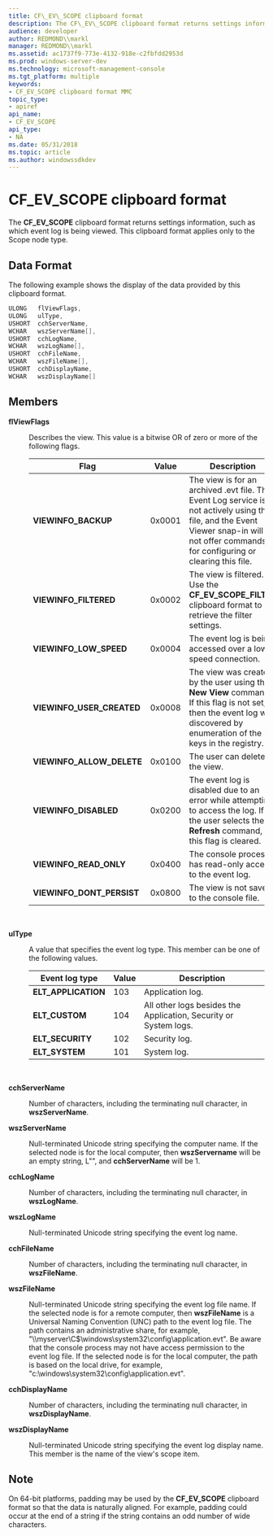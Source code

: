 ```yaml
---
title: CF\_EV\_SCOPE clipboard format
description: The CF\_EV\_SCOPE clipboard format returns settings information, such as which event log is being viewed. This clipboard format applies only to the Scope node type.
audience: developer
author: REDMOND\\markl
manager: REDMOND\\markl
ms.assetid: ac1737f9-773e-4132-918e-c2fbfdd2953d
ms.prod: windows-server-dev
ms.technology: microsoft-management-console
ms.tgt_platform: multiple
keywords:
- CF_EV_SCOPE clipboard format MMC
topic_type:
- apiref
api_name:
- CF_EV_SCOPE
api_type:
- NA
ms.date: 05/31/2018
ms.topic: article
ms.author: windowssdkdev
---
```


# CF\_EV\_SCOPE clipboard format

The **CF\_EV\_SCOPE** clipboard format returns settings information, such as which event log is being viewed. This clipboard format applies only to the Scope node type.

## Data Format

The following example shows the display of the data provided by this clipboard format.


```C++
ULONG   flViewFlags,
ULONG   ulType,
USHORT  cchServerName,
WCHAR   wszServerName[],
USHORT  cchLogName,
WCHAR   wszLogName[],
USHORT  cchFileName,
WCHAR   wszFileName[],
USHORT  cchDisplayName,
WCHAR   wszDisplayName[]
```



## Members

<dl> <dt>

<span id="flViewFlags"></span><span id="flviewflags"></span><span id="FLVIEWFLAGS"></span>**flViewFlags**
</dt> <dd>

Describes the view. This value is a bitwise OR of zero or more of the following flags.



| Flag                        | Value  | Description                                                                                                                                                                               |
|-----------------------------|--------|-------------------------------------------------------------------------------------------------------------------------------------------------------------------------------------------|
| **VIEWINFO\_BACKUP**        | 0x0001 | The view is for an archived .evt file. The Event Log service is not actively using this file, and the Event Viewer snap-in will not offer commands for configuring or clearing this file. |
| **VIEWINFO\_FILTERED**      | 0x0002 | The view is filtered. Use the **CF\_EV\_SCOPE\_FILTER** clipboard format to retrieve the filter settings.                                                                                 |
| **VIEWINFO\_LOW\_SPEED**    | 0x0004 | The event log is being accessed over a low-speed connection.                                                                                                                              |
| **VIEWINFO\_USER\_CREATED** | 0x0008 | The view was created by the user using the **New View** command. If this flag is not set, then the event log was discovered by enumeration of the log keys in the registry.               |
| **VIEWINFO\_ALLOW\_DELETE** | 0x0100 | The user can delete the view.                                                                                                                                                             |
| **VIEWINFO\_DISABLED**      | 0x0200 | The event log is disabled due to an error while attempting to access the log. If the user selects the **Refresh** command, this flag is cleared.                                          |
| **VIEWINFO\_READ\_ONLY**    | 0x0400 | The console process has read-only access to the event log.                                                                                                                                |
| **VIEWINFO\_DONT\_PERSIST** | 0x0800 | The view is not saved to the console file.                                                                                                                                                |



 

</dd> <dt>

<span id="ulType"></span><span id="ultype"></span><span id="ULTYPE"></span>**ulType**
</dt> <dd>

A value that specifies the event log type. This member can be one of the following values.



| Event log type       | Value | Description                                                      |
|----------------------|-------|------------------------------------------------------------------|
| **ELT\_APPLICATION** | 103   | Application log.                                                 |
| **ELT\_CUSTOM**      | 104   | All other logs besides the Application, Security or System logs. |
| **ELT\_SECURITY**    | 102   | Security log.                                                    |
| **ELT\_SYSTEM**      | 101   | System log.                                                      |



 

</dd> <dt>

<span id="cchServerName"></span><span id="cchservername"></span><span id="CCHSERVERNAME"></span>**cchServerName**
</dt> <dd>

Number of characters, including the terminating null character, in **wszServerName**.

</dd> <dt>

<span id="wszServerName"></span><span id="wszservername"></span><span id="WSZSERVERNAME"></span>**wszServerName**
</dt> <dd>

Null-terminated Unicode string specifying the computer name. If the selected node is for the local computer, then **wszServername** will be an empty string, L"", and **cchServerName** will be 1.

</dd> <dt>

<span id="cchLogName"></span><span id="cchlogname"></span><span id="CCHLOGNAME"></span>**cchLogName**
</dt> <dd>

Number of characters, including the terminating null character, in **wszLogName**.

</dd> <dt>

<span id="wszLogName"></span><span id="wszlogname"></span><span id="WSZLOGNAME"></span>**wszLogName**
</dt> <dd>

Null-terminated Unicode string specifying the event log name.

</dd> <dt>

<span id="cchFileName"></span><span id="cchfilename"></span><span id="CCHFILENAME"></span>**cchFileName**
</dt> <dd>

Number of characters, including the terminating null character, in **wszFileName**.

</dd> <dt>

<span id="wszFileName"></span><span id="wszfilename"></span><span id="WSZFILENAME"></span>**wszFileName**
</dt> <dd>

Null-terminated Unicode string specifying the event log file name. If the selected node is for a remote computer, then **wszFileName** is a Universal Naming Convention (UNC) path to the event log file. The path contains an administrative share, for example, "\\\\myserver\\C$\\windows\\system32\\config\\application.evt". Be aware that the console process may not have access permission to the event log file. If the selected node is for the local computer, the path is based on the local drive, for example, "c:\\windows\\system32\\config\\application.evt".

</dd> <dt>

<span id="cchDisplayName"></span><span id="cchdisplayname"></span><span id="CCHDISPLAYNAME"></span>**cchDisplayName**
</dt> <dd>

Number of characters, including the terminating null character, in **wszDisplayName**.

</dd> <dt>

<span id="wszDisplayName"></span><span id="wszdisplayname"></span><span id="WSZDISPLAYNAME"></span>**wszDisplayName**
</dt> <dd>

Null-terminated Unicode string specifying the event log display name. This member is the name of the view's scope item.

</dd> </dl>

## Note

On 64-bit platforms, padding may be used by the **CF\_EV\_SCOPE** clipboard format so that the data is naturally aligned. For example, padding could occur at the end of a string if the string contains an odd number of wide characters.

 

 




